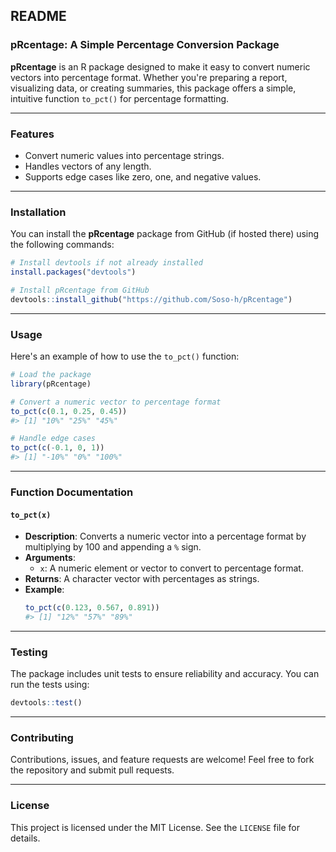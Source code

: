 ## README

### pRcentage: A Simple Percentage Conversion Package

**pRcentage** is an R package designed to make it easy to convert numeric vectors into percentage format. Whether you're preparing a report, visualizing data, or creating summaries, this package offers a simple, intuitive function `to_pct()` for percentage formatting.

---

### Features

- Convert numeric values into percentage strings.
- Handles vectors of any length.
- Supports edge cases like zero, one, and negative values.
  
---

### Installation

You can install the **pRcentage** package from GitHub (if hosted there) using the following commands:

```r
# Install devtools if not already installed
install.packages("devtools")

# Install pRcentage from GitHub
devtools::install_github("https://github.com/Soso-h/pRcentage")
```

---

### Usage

Here's an example of how to use the `to_pct()` function:

```r
# Load the package
library(pRcentage)

# Convert a numeric vector to percentage format
to_pct(c(0.1, 0.25, 0.45))
#> [1] "10%" "25%" "45%"

# Handle edge cases
to_pct(c(-0.1, 0, 1))
#> [1] "-10%" "0%" "100%"
```

---

### Function Documentation

#### `to_pct(x)`
- **Description**: Converts a numeric vector into a percentage format by multiplying by 100 and appending a `%` sign.
- **Arguments**:
  - `x`: A numeric element or vector to convert to percentage format.
- **Returns**: A character vector with percentages as strings.
- **Example**:
  ```r
  to_pct(c(0.123, 0.567, 0.891))
  #> [1] "12%" "57%" "89%"
  ```

---

### Testing

The package includes unit tests to ensure reliability and accuracy. You can run the tests using:

```r
devtools::test()
```

---

### Contributing

Contributions, issues, and feature requests are welcome! Feel free to fork the repository and submit pull requests.

---

### License

This project is licensed under the MIT License. See the `LICENSE` file for details.

